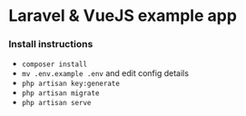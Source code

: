 # Laravel & VueJS example app


### Install instructions
- `composer install`
- `mv .env.example .env` and edit config details
- `php artisan key:generate`
- `php artisan migrate`
- `php artisan serve`
